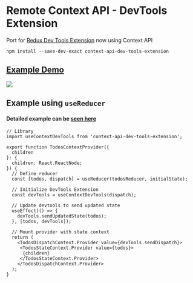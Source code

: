 # Remote Context API - DevTools Extension

Port for [Redux Dev Tools Extension](https://github.com/zalmoxisus/redux-devtools-extension) now using Context API

```
npm install --save-dev-exact context-api-dev-tools-extension
```
## [Example Demo](https://vip-git.github.io/context-api-dev-tools-extension/)
![](./example/context-api-dev-tools-demo.gif)

## Example using `useReducer`
#### Detailed example can be [seen here](https://github.com/vip-git/context-api-dev-tools-extension/blob/main/example/contexts/TodosContext.tsx)

```
// Library
import useContextDevTools from 'context-api-dev-tools-extension';

export function TodosContextProvider({
  children
}: {
  children: React.ReactNode;
}) {
  // Define reducer
  const [todos, dispatch] = useReducer(todosReducer, initialState);
  
  // Initialize DevTools Extension
  const devTools = useContextDevTools(dispatch);
  
  // Update devtools to send updated state
  useEffect(() => {
    devTools.sendUpdatedState(todos);
  }, [todos, devTools]);
  
  // Mount provider with state context
  return (
    <TodosDispatchContext.Provider value={devTools.sendDispatch}>
     <TodosStateContext.Provider value={todos}>
      {children}
     </TodosStateContext.Provider>
    </TodosDispatchContext.Provider>
  );
}
```
